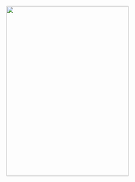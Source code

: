 <p align="left">
  <img width="320" height="445" src="[https://spotify-github-profile.vercel.app/api/view?uid=21jsj34glwsu3dboqjpqzm2sa&cover_image=true&theme=default&bar_color=ff0000&bar_color_cover=true](https://spotify-github-profile.vercel.app/api/view.svg?uid=31tifiphzctbk3dcbdj5olhilody&redirect=true][https://spotify-github-profile.vercel.app/api/view.svg?uid=31tifiphzctbk3dcbdj5olhilody&cover_image=true&theme=default&show_offline=false&background_color=121212&interchange=true&bar_color_cover=false&bar_color=8c47ae)">
</p>
